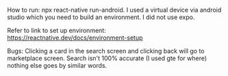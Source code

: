 How to run: npx react-native run-android. I used a virtual device via android studio which you need to build an environment. I did not use expo. 

Refer to link to set up environment: https://reactnative.dev/docs/environment-setup 


Bugs: Clicking a card in the search screen and clicking back will go to marketplace screen. Search isn't 100% accurate (I used gte for where) nothing else goes by similar words. 
